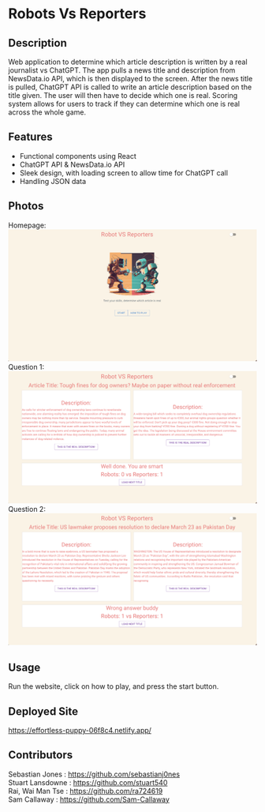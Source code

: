# Robots Vs Reporters

## Description
Web application to determine which article description is written by a real journalist vs ChatGPT. The app pulls a news title and description from NewsData.io API, which is then displayed to the screen. After the news title is pulled, ChatGPT API is called to write an article description based on the title given. The user will then have to decide which one is real. Scoring system allows for users to track if they can determine which one is real across the whole game. 

## Features
- Functional components using React
- ChatGPT API & NewsData.io API
- Sleek design, with loading screen to allow time for ChatGPT call
- Handling JSON data

## Photos
Homepage: 
![Robots Vs Reporters homepage](readme_photos/RvsRhomepage.png)
Question 1: 
![Robots Vs Reporters Question 1](readme_photos/RvsRq1.png)
Question 2: 
![Robots Vs Reporters Question 1](readme_photos/RvsRq2.png)




## Usage 
Run the website, click on how to play, and press the start button. 

## Deployed Site
https://effortless-puppy-06f8c4.netlify.app/

## Contributors
Sebastian Jones : https://github.com/sebastianj0nes
<br/>
Stuart Lansdowne : https://github.com/stuart540
<br/>
Rai, Wai Man Tse : https://github.com/ra724619
<br/>
Sam Callaway : https://github.com/Sam-Callaway